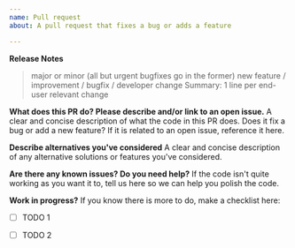 ```yaml
---
name: Pull request 
about: A pull request that fixes a bug or adds a feature

---
```


**Release Notes**
> major or minor (all but urgent bugfixes go in the former)
> new feature / improvement / bugfix / developer change
Summary: 1 line per end-user relevant change

**What does this PR do? Please describe and/or link to an open issue.**
A clear and concise description of what the code in this PR does. Does it fix a bug or add a new feature?
If it is related to an open issue, reference it here.

**Describe alternatives you've considered**
A clear and concise description of any alternative solutions or features you've considered.

**Are there any known issues? Do you need help?**
If the code isn't quite working as you want it to, tell us here so we can help you polish the code.

**Work in progress?**
If you know there is more to do, make a checklist here:
- [ ] TODO 1
- [ ] TODO 2


